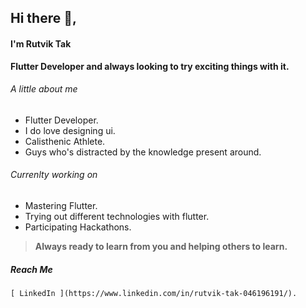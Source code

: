 ## Hi there 👋,
#### I'm Rutvik Tak

**Flutter Developer and always looking to try exciting things with it.**

###### A little about me
  - Flutter Developer.
  - I do love designing ui.
  - Calisthenic Athlete.
  - Guys who's distracted by the knowledge present around.

###### Currenlty working on
  - Mastering Flutter.
  - Trying out different technologies with flutter.
  - Participating Hackathons.

> **Always ready to learn from you and helping others to learn.**

##### Reach Me
    [ LinkedIn ](https://www.linkedin.com/in/rutvik-tak-046196191/).



